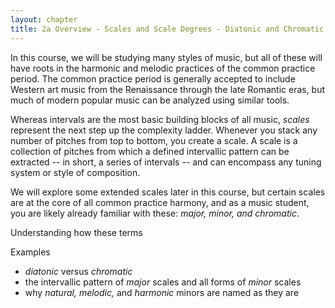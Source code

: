 ```yaml
---
layout: chapter
title: 2a Overview - Scales and Scale Degrees - Diatonic and Chromatic
---
```


In this course, we will be studying many styles of music, but all of these will have  roots in the harmonic and melodic practices of the common practice period. The common practice period is generally accepted to include Western art music from the Renaissance through the late Romantic eras, but much of modern popular music can be analyzed using similar tools.

Whereas intervals are the most basic building blocks of all music, *scales* represent the next step up the complexity ladder. Whenever you stack any number of pitches from top to bottom, you create a scale. A scale is a collection of pitches from which a defined intervallic pattern can be extracted -- in short, a series of intervals -- and can encompass any tuning system or style of composition.

We will explore some extended scales later in this course, but certain scales are at the core of all common practice harmony, and as a music student, you are likely already familiar with these: *major, minor, and chromatic*.

Understanding how these terms 

Examples
- *diatonic* versus *chromatic*
- the intervallic pattern of *major* scales and all forms of *minor* scales
- why *natural, melodic,* and *harmonic* minors are named as they are
